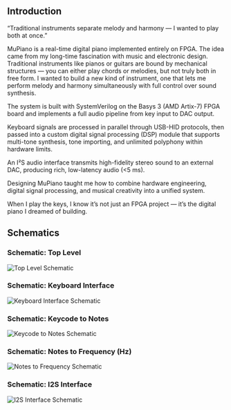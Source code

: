 ## Introduction

“Traditional instruments separate melody and harmony — I wanted to play both at once.”

MuPiano is a real-time digital piano implemented entirely on FPGA.
The idea came from my long-time fascination with music and electronic design. Traditional instruments like pianos or guitars are bound by mechanical structures — you can either play chords or melodies, but not truly both in free form. I wanted to build a new kind of instrument, one that lets me perform melody and harmony simultaneously with full control over sound synthesis.

The system is built with SystemVerilog on the Basys 3 (AMD Artix-7) FPGA board and implements a full audio pipeline from key input to DAC output.

Keyboard signals are processed in parallel through USB-HID protocols, then passed into a custom digital signal processing (DSP) module that supports multi-tone synthesis, tone importing, and unlimited polyphony within hardware limits.

An I²S audio interface transmits high-fidelity stereo sound to an external DAC, producing rich, low-latency audio (<5 ms).

Designing MuPiano taught me how to combine hardware engineering, digital signal processing, and musical creativity into a unified system.

When I play the keys, I know it’s not just an FPGA project — it’s the digital piano I dreamed of building.


## Schematics

<!-- figures/schematic_i2s_top.png
figures/schematic_keyboard.png
figures/schematic_keycode_to_notes.png
figures/schematic_notes_to_Hz.png
figures/schematic_top.png -->

### Schematic: Top Level
![Top Level Schematic](figures/schematic_top.png)

### Schematic: Keyboard Interface
![Keyboard Interface Schematic](figures/schematic_keyboard.png)

### Schematic: Keycode to Notes
![Keycode to Notes Schematic](figures/schematic_keycode_to_notes.png)

### Schematic: Notes to Frequency (Hz)
![Notes to Frequency Schematic](figures/schematic_notes_to_Hz.png)

### Schematic: I2S Interface
![I2S Interface Schematic](figures/schematic_i2s_top.png)

